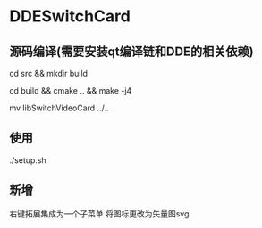 # DDESwitchCard
## 源码编译(需要安装qt编译链和DDE的相关依赖)
cd src && mkdir build

cd build && cmake .. && make -j4

mv libSwitchVideoCard ../..

## 使用
./setup.sh

## 新增
右键拓展集成为一个子菜单
将图标更改为矢量图svg
